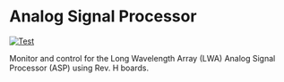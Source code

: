 # Analog Signal Processor

[![Test](https://github.com/lwa-project/analog_signal_processor/actions/workflows/main.yml/badge.svg)](https://github.com/lwa-project/analog_signal_processor/actions/workflows/main.yml)

Monitor and control for the Long Wavelength Array (LWA) Analog Signal
Processor (ASP) using Rev. H boards.
